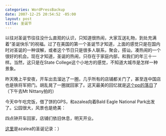 ```yaml
--- 
categories: WordPressBackup
date: 2007-12-25 20:54:52 -05:00
layout: post
title: 圣诞节
---
```

以往对圣诞节往往没什么直观的认识，只知道很热闹，大家互送礼物，到处充满着“圣诞快乐”的祝福。过了在美国的第一个圣诞节才知道，上面的感觉只是在国内时对圣诞的一种误解，或者这个节日只是很多人联系，聚会，搭讪，凑热闹的一个很好的机会。现在才知道，圣诞的热闹，只存在于家庭内部，和我们的年三十一样。当然，这只是在State College这个小地方的感觉，不知道大城市是怎样一种景象。

昨天晚上平安夜，开车出去溜达了一圈，几乎所有的店铺都关门了，甚至连中国店也是铁将军把门。胡乱晃了一圈就回家了。这天最美的回忆就是<a href="http://picasaweb.google.com/ztpala/MtNittanyAdventure/photo#5147728096128867810" target="_blank">这个pp的落日</a>了（下午去Mt Nittany拍的）

今天中午吃完饭，借了饼的GPS，和azalea向着Bald Eagle National Park出发了。公园很大，风景也是绝美：

四点钟开车回家，店铺们依旧休息，明天开业。

<a href="http://azaleasays.com/2007/12/25/christmas-two-of-us/" target="_blank">这里</a>是azalea的圣诞记录：）
